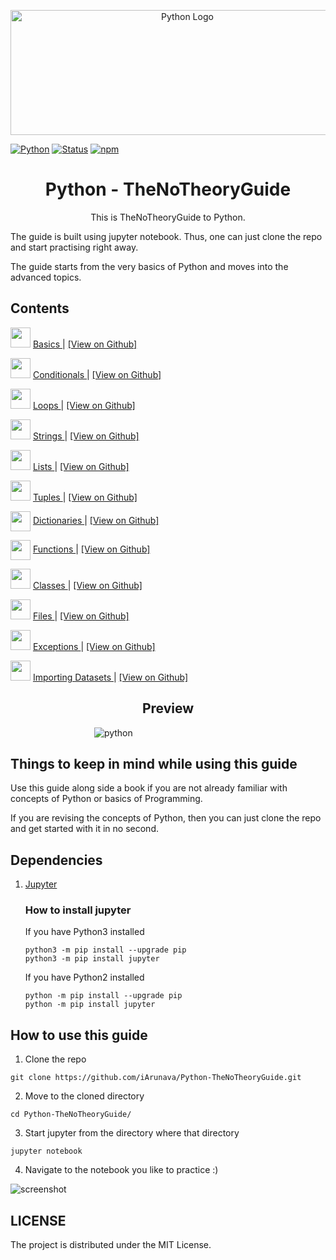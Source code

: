 <p align="center">
  <a href="#">
  <img src="https://user-images.githubusercontent.com/26242097/35469104-f41f26d0-0353-11e8-99b0-bec803667ab3.png" alt="Python Logo" width="550" height="200" />
  </a>
</p>

[![Python](https://img.shields.io/badge/PYTHON-3.6-blue.svg?style=for-the-badge)]()
[![Status](https://img.shields.io/badge/status-maintained-brightgreen.svg?style=for-the-badge)]()
[![npm](https://img.shields.io/npm/l/express.svg?style=for-the-badge)]()



<h1 align="center"> Python - TheNoTheoryGuide </h1>


<p align="center">This is TheNoTheoryGuide to Python.

The guide is built using jupyter notebook. Thus, one can just clone the repo and start practising right away.

The guide starts from the very basics of Python and moves into the advanced topics.
</p>


## Contents


<img src="https://user-images.githubusercontent.com/26242097/35495298-3f3f246a-04e6-11e8-942c-ddd78dafbabd.png" height="32" width="32"> <a href="https://nbviewer.jupyter.org/github/iArunava/Python-TheNoTheoryGuide/blob/master/001_basics.ipynb" target="_blank"> Basics </a> | <a href="https://www.github.com/iArunava/Python-TheNoTheoryGuide/blob/master/001_basics.ipynb"> [View on Github] </a>


<img src="https://user-images.githubusercontent.com/26242097/35495298-3f3f246a-04e6-11e8-942c-ddd78dafbabd.png" height="32" width="32"> <a href="https://nbviewer.jupyter.org/github/iArunava/Python-TheNoTheoryGuide/blob/master/002_conditionals.ipynb" target="_blank"> Conditionals </a> | <a href="https://www.github.com/iArunava/Python-TheNoTheoryGuide/blob/master/002_conditionals.ipynb"> [View on Github] </a>
 
 
<img src="https://user-images.githubusercontent.com/26242097/35495298-3f3f246a-04e6-11e8-942c-ddd78dafbabd.png" height="32" width="32"> <a href="https://nbviewer.jupyter.org/github/iArunava/Python-TheNoTheoryGuide/blob/master/003_loops.ipynb" target="_blank"> Loops </a> | <a href="https://www.github.com/iArunava/Python-TheNoTheoryGuide/blob/master/003_loops.ipynb"> [View on Github]</a>


<img src="https://user-images.githubusercontent.com/26242097/35495298-3f3f246a-04e6-11e8-942c-ddd78dafbabd.png" height="32" width="32"> <a href="https://nbviewer.jupyter.org/github/iArunava/Python-TheNoTheoryGuide/blob/master/004_strings.ipynb" target="_blank"> Strings </a> | <a href="https://www.github.com/iArunava/Python-TheNoTheoryGuide/blob/master/004_strings.ipynb"> [View on Github] </a>
 
 
<img src="https://user-images.githubusercontent.com/26242097/35495298-3f3f246a-04e6-11e8-942c-ddd78dafbabd.png" height="32" width="32"> <a href="https://nbviewer.jupyter.org/github/iArunava/Python-TheNoTheoryGuide/blob/master/005_lists.ipynb" target="_blank"> Lists </a> | <a href="https://www.github.com/iArunava/Python-TheNoTheoryGuide/blob/master/005_lists.ipynb"> [View on Github]</a>


<img src="https://user-images.githubusercontent.com/26242097/35495298-3f3f246a-04e6-11e8-942c-ddd78dafbabd.png" height="32" width="32"> <a href="https://nbviewer.jupyter.org/github/iArunava/Python-TheNoTheoryGuide/blob/master/006_tuples.ipynb" target="_blank"> Tuples </a> | <a href="https://www.github.com/iArunava/Python-TheNoTheoryGuide/blob/master/006_tuples.ipynb"> [View on Github] </a>


<img src="https://user-images.githubusercontent.com/26242097/35495298-3f3f246a-04e6-11e8-942c-ddd78dafbabd.png" align="center" height="32" width="32"> <a href="https://nbviewer.jupyter.org/github/iArunava/Python-TheNoTheoryGuide/blob/master/007_dictionaries.ipynb" target="_blank"> Dictionaries </a> | <a href="https://www.github.com/iArunava/Python-TheNoTheoryGuide/blob/master/007_dictionaries.ipynb"> [View on Github] </a>


<img src="https://user-images.githubusercontent.com/26242097/35495298-3f3f246a-04e6-11e8-942c-ddd78dafbabd.png" align="center" height="32" width="32"> <a href="https://nbviewer.jupyter.org/github/iArunava/Python-TheNoTheoryGuide/blob/master/008_functions.ipynb" target="_blank"> Functions </a> | <a href="https://www.github.com/iArunava/Python-TheNoTheoryGuide/blob/master/008_functions.ipynb"> [View on Github] </a>


<img src="https://user-images.githubusercontent.com/26242097/35495298-3f3f246a-04e6-11e8-942c-ddd78dafbabd.png" height="32" width="32"> <a href="https://nbviewer.jupyter.org/github/iArunava/Python-TheNoTheoryGuide/blob/master/009_classes.ipynb" target="_blank"> Classes </a> | <a href="https://www.github.com/iArunava/Python-TheNoTheoryGuide/blob/master/009_classes.ipynb"> [View on Github] </a>


<img src="https://user-images.githubusercontent.com/26242097/35495298-3f3f246a-04e6-11e8-942c-ddd78dafbabd.png" height="32" width="32"> <a href="https://nbviewer.jupyter.org/github/iArunava/Python-TheNoTheoryGuide/blob/master/010_files.ipynb" target="_blank"> Files </a> | <a href="https://www.github.com/iArunava/Python-TheNoTheoryGuide/blob/master/010_files.ipynb"> [View on Github] </a>


<img src="https://user-images.githubusercontent.com/26242097/35495298-3f3f246a-04e6-11e8-942c-ddd78dafbabd.png" height="32" width="32"> <a href="https://nbviewer.jupyter.org/github/iArunava/Python-TheNoTheoryGuide/blob/master/011_exceptions.ipynb" target="_blank"> Exceptions </a> | <a href="https://www.github.com/iArunava/Python-TheNoTheoryGuide/blob/master/011_exceptions.ipynb"> [View on Github] </a>


<img src="https://user-images.githubusercontent.com/26242097/35495298-3f3f246a-04e6-11e8-942c-ddd78dafbabd.png" height="32" width="32"> <a href="https://nbviewer.jupyter.org/github/iArunava/Python-TheNoTheoryGuide/blob/master/012_importing_datasets.ipynb" target="_blank"> Importing Datasets </a> | <a href="https://www.github.com/iArunava/Python-TheNoTheoryGuide/blob/master/012_importing_datasets.ipynb"> [View on Github] </a>


<h2 align="center"> Preview </h2>


&nbsp;&nbsp;&nbsp;&nbsp;&nbsp;&nbsp;&nbsp;&nbsp;&nbsp;&nbsp;&nbsp;&nbsp;&nbsp;&nbsp;&nbsp;&nbsp;&nbsp;&nbsp;&nbsp;&nbsp;&nbsp;&nbsp;&nbsp;&nbsp;&nbsp;&nbsp;&nbsp;&nbsp;&nbsp;&nbsp;&nbsp;&nbsp;&nbsp;&nbsp;![python](https://user-images.githubusercontent.com/26242097/35479161-59b187be-0416-11e8-85c1-345f5cc4c425.gif)



## Things to keep in mind while using this guide


Use this guide along side a book if you are not already familiar with concepts of Python or basics of Programming.

If you are revising the concepts of Python, then you can just clone the repo and get started with it in no second.

## Dependencies

1) [Jupyter](http://jupyter.org/index.html)

      ### How to install jupyter
  
      If you have Python3 installed

      ```
      python3 -m pip install --upgrade pip
      python3 -m pip install jupyter
      ```

      If you have Python2 installed

      ```
      python -m pip install --upgrade pip
      python -m pip install jupyter
      ```

## How to use this guide


1) Clone the repo

```
git clone https://github.com/iArunava/Python-TheNoTheoryGuide.git
```
2) Move to the cloned directory

```
cd Python-TheNoTheoryGuide/
```

3) Start jupyter from the directory where that directory

```
jupyter notebook
```

4) Navigate to the notebook you like to practice :)

![screenshot](https://user-images.githubusercontent.com/26242097/35472641-0cffbe04-0399-11e8-8213-4a3d0b402e51.png)



## LICENSE

The project is distributed under the MIT License.
